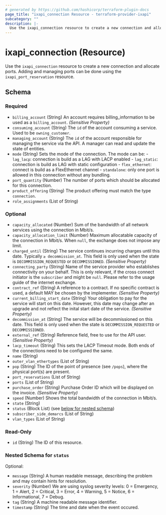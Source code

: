 ```yaml
---
# generated by https://github.com/hashicorp/terraform-plugin-docs
page_title: "ixapi_connection Resource - terraform-provider-ixapi"
subcategory: ""
description: |-
  Use the ixapi_connection resource to create a new connection and allocate ports. Adding and managing ports can be done using the ixapi_port_reservation resource.
---
```


# ixapi_connection (Resource)

Use the `ixapi_connection` resource to create a new connection and allocate ports. Adding and managing ports can be done using the `ixapi_port_reservation` resource.



<!-- schema generated by tfplugindocs -->
## Schema

### Required

- `billing_account` (String) An account requires billing_information to be used as a `billing_account`. *(Sensitive Property)*
- `consuming_account` (String) The `id` of the account consuming a service.  Used to be `owning_customer`.
- `managing_account` (String) The `id` of the account responsible for managing the service via the API. A manager can read and update the state of entities.
- `mode` (String) Sets the mode of the connection. The mode can be:  - `lag_lacp`: connection is build as a LAG with LACP enabled - `lag_static`: connection is build as LAG with static configuration - `flex_ethernet`: connect is build as a FlexEthernet channel - `standalone`: only one port is allowed in this connection without any bundling.
- `port_quantity` (Number) The number of ports which should be allocated for this connection.
- `product_offering` (String) The product offering must match the type `connection`.
- `role_assignments` (List of String)

### Optional

- `capacity_allocated` (Number) Sum of the bandwidth of all network services using the connection in Mbit/s.
- `capacity_allocation_limit` (Number) Maximum allocatable capacity of the connection in Mbit/s. When `null`, the exchange does not impose any limit.
- `charged_until` (String) The service continues incurring charges until this date. Typically `≥ decommission_at`.  This field is only used when the state is `DECOMMISSION_REQUESTED` or `DECOMMISSIONED`.  *(Sensitive Property)*
- `connecting_party` (String) Name of the service provider who establishes connectivity on your behalf.  This is only relevant, if the cross connect initiator is the `subscriber` and might be `null`.  Please refer to the usage guide of the internet exchange.
- `contract_ref` (String) A reference to a contract. If no specific contract is used, a default MAY be chosen by the implementer. *(Sensitive Property)*
- `current_billing_start_date` (String) Your obligation to pay for the service will start on this date.  However, this date may change after an upgrade and not reflect the inital start date of the service.  *(Sensitive Property)*
- `decommission_at` (String) The service will be decommissioned on this date.  This field is only used when the state is `DECOMMISSION_REQUESTED` or `DECOMMISSIONED`.
- `external_ref` (String) Reference field, free to use for the API user. *(Sensitive Property)*
- `lacp_timeout` (String) This sets the LACP Timeout mode. Both ends of the connections need to be configured the same.
- `name` (String)
- `outer_vlan_ethertypes` (List of String)
- `pop` (String) The ID of the point of presence (see `/pops`), where the physical port(s) are present.
- `port_reservations` (List of String)
- `ports` (List of String)
- `purchase_order` (String) Purchase Order ID which will be displayed on the invoice. *(Sensitive Property)*
- `speed` (Number) Shows the total bandwidth of the connection in Mbit/s.
- `state` (String)
- `status` (Block List) (see [below for nested schema](#nestedblock--status))
- `subscriber_side_demarcs` (List of String)
- `vlan_types` (List of String)

### Read-Only

- `id` (String) The ID of this resource.

<a id="nestedblock--status"></a>
### Nested Schema for `status`

Optional:

- `message` (String) A human readable message, describing the problem and may contain hints for resolution.
- `severity` (Number) We are using syslog severity levels: 0 = Emergency, 1 = Alert, 2 = Critical, 3 = Error, 4 = Warning, 5 = Notice, 6 = Informational, 7 = Debug.
- `tag` (String) A machine readable message identifier.
- `timestamp` (String) The time and date when the event occured.


